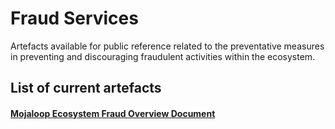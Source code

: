 # Fraud Services

Artefacts available for public reference related to the preventative measures in preventing and discouraging fraudulent activities within the ecosystem.

## List of current artefacts

#### [Mojaloop Ecosystem Fraud Overview Document](https://github.com/mojaloop/documentation-artifacts/blob/master/fraud-services/Mojaloop-Fraud-20190410.pdf)
